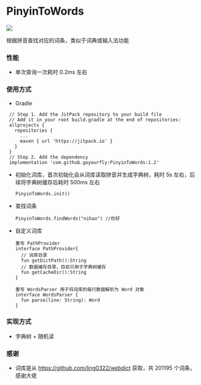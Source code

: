 # PinyinToWords
[![](https://jitpack.io/v/goyourfly/PinyinToWords.svg)](https://jitpack.io/#goyourfly/PinyinToWords)

根据拼音查找对应的词条，类似于词典或输入法功能

### 性能
- 单次查询一次耗时 0.2ms 左右

### 使用方式
- Gradle

 ```
  // Step 1. Add the JitPack repository to your build file
  // Add it in your root build.gradle at the end of repositories:
  allprojects {
    repositories {
      ...
      maven { url 'https://jitpack.io' }
    }
  }
  // Step 2. Add the dependency
  implementation 'com.github.goyourfly:PinyinToWords:1.2'
 ```

- 初始化词库，首次初始化会从词库读取拼音并生成字典树，耗时 5s 左右，后续将字典树缓存后耗时 500ms 左右
  ```
  PinyinToWords.init()
  ```
- 查找词条
  ```
  PinyinToWords.findWords("nihao") //你好
  ```
- 自定义词库
  ```
  重写 PathProvider
  interface PathProvider{
    // 词库目录
    fun getDictPath():String
    // 数据缓存目录，目前只用于字典树缓存
    fun getCacheDir():String
  }
  
  重写 WordsParser 用于将词库的每行数据解析为 Word 对象
  interface WordsParser {
    fun parse(line: String): Word
  }
  ```
  
### 实现方式
- 字典树 + 随机读
  
### 感谢
- 词库是从 https://github.com/ling0322/webdict 获取，共 201195 个词条，感谢大佬
